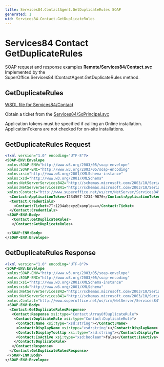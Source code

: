```yaml
---
title: Services84.ContactAgent.GetDuplicateRules SOAP
generated: 1
uid: Services84-Contact-GetDuplicateRules
---
```


# Services84 Contact GetDuplicateRules

SOAP request and response examples **Remote/Services84/Contact.svc**
Implemented by the <see cref="M:SuperOffice.Services84.IContactAgent.GetDuplicateRules">SuperOffice.Services84.IContactAgent.GetDuplicateRules</see> method.

## GetDuplicateRules

[WSDL file for Services84/Contact](../Services84-Contact.md)

Obtain a ticket from the [Services84/SoPrincipal.svc](../SoPrincipal/index.md)

Application tokens must be specified if calling an Online installation. ApplicationTokens are not checked for on-site installations.

## GetDuplicateRules Request

```xml
<?xml version="1.0" encoding="UTF-8"?>
<SOAP-ENV:Envelope
 xmlns:SOAP-ENV="http://www.w3.org/2003/05/soap-envelope"
 xmlns:SOAP-ENC="http://www.w3.org/2003/05/soap-encoding"
 xmlns:xsi="http://www.w3.org/2001/XMLSchema-instance"
 xmlns:xsd="http://www.w3.org/2001/XMLSchema"
 xmlns:NetServerServices842="http://schemas.microsoft.com/2003/10/Serialization/Arrays"
 xmlns:NetServerServices841="http://schemas.microsoft.com/2003/10/Serialization/"
 xmlns:Contact="http://www.superoffice.net/ws/crm/NetServer/Services84">
  <Contact:ApplicationToken>1234567-1234-9876</Contact:ApplicationToken>
  <Contact:Credentials>
    <Contact:Ticket>7T:1234abcxyzExample==</Contact:Ticket>
  </Contact:Credentials>
 <SOAP-ENV:Body>
   <Contact:GetDuplicateRules>
   </Contact:GetDuplicateRules>

 </SOAP-ENV:Body>
</SOAP-ENV:Envelope>

```

## GetDuplicateRules Response

```xml
<?xml version="1.0" encoding="UTF-8"?>
<SOAP-ENV:Envelope
 xmlns:SOAP-ENV="http://www.w3.org/2003/05/soap-envelope"
 xmlns:SOAP-ENC="http://www.w3.org/2003/05/soap-encoding"
 xmlns:xsi="http://www.w3.org/2001/XMLSchema-instance"
 xmlns:xsd="http://www.w3.org/2001/XMLSchema"
 xmlns:NetServerServices842="http://schemas.microsoft.com/2003/10/Serialization/Arrays"
 xmlns:NetServerServices841="http://schemas.microsoft.com/2003/10/Serialization/"
 xmlns:Contact="http://www.superoffice.net/ws/crm/NetServer/Services84">
 <SOAP-ENV:Body>
  <Contact:GetDuplicateRulesResponse>
   <Contact:Response xsi:type="Contact:ArrayOfDuplicateRule">
    <Contact:DuplicateRule xsi:type="Contact:DuplicateRule">
     <Contact:Name xsi:type="xsd:string"></Contact:Name>
     <Contact:DisplayName xsi:type="xsd:string"></Contact:DisplayName>
     <Contact:DisplayTooltip xsi:type="xsd:string"></Contact:DisplayTooltip>
     <Contact:IsActive xsi:type="xsd:boolean">false</Contact:IsActive>
    </Contact:DuplicateRule>
   </Contact:Response>
  </Contact:GetDuplicateRulesResponse>
 </SOAP-ENV:Body>
</SOAP-ENV:Envelope>

```
